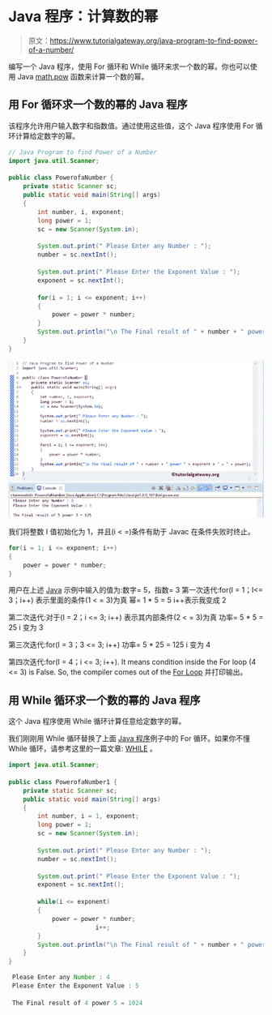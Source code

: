 # Java 程序：计算数的幂

> 原文：<https://www.tutorialgateway.org/java-program-to-find-power-of-a-number/>

编写一个 Java 程序，使用 For 循环和 While 循环来求一个数的幂。你也可以使用 Java [math.pow](https://www.tutorialgateway.org/java-pow-function/) 函数来计算一个数的幂。

## 用 For 循环求一个数的幂的 Java 程序

该程序允许用户输入数字和指数值。通过使用这些值，这个 Java 程序使用 For 循环计算给定数字的幂。

```java
// Java Program to find Power of a Number
import java.util.Scanner;

public class PowerofaNumber {
	private static Scanner sc;
	public static void main(String[] args) 
	{
		int number, i, exponent;
		long power = 1;
		sc = new Scanner(System.in);

		System.out.print(" Please Enter any Number : ");
		number = sc.nextInt();	

		System.out.print(" Please Enter the Exponent Value : ");
		exponent = sc.nextInt();	

		for(i = 1; i <= exponent; i++)
		{
			power = power * number;
		}
		System.out.println("\n The Final result of " + number + " power " + exponent + " = " + power);
	}
}
```

![Java Program to find Power of a Number 1](img/bea66ea775c4f654983f4950cde583c4.png)

我们将整数 I 值初始化为 1，并且(i < =)条件有助于 Javac 在条件失败时终止。

```java
for(i = 1; i <= exponent; i++)
{
	power = power * number;
}
```

用户在上述 [Java](https://www.tutorialgateway.org/java-tutorial/) 示例中输入的值为:数字= 5，指数= 3
第一次迭代:for(I = 1；I<= 3；i++)
表示里面的条件(1 < = 3)为真
幂= 1 * 5 = 5
i++表示我变成 2

第二次迭代:对于(I = 2；i <= 3; i++)
表示其内部条件(2 < = 3)为真
功率= 5 * 5 = 25
i 变为 3

第三次迭代:for(I = 3；3 <= 3; i++)
功率= 5 * 25 = 125
i 变为 4

第四次迭代:for(I = 4；i <= 3; i++). It means condition inside the For loop (4 <= 3) is False. So, the compiler comes out of the [For Loop](https://www.tutorialgateway.org/java-for-loop/) 并打印输出。

## 用 While 循环求一个数的幂的 Java 程序

这个 Java 程序使用 While 循环计算任意给定数字的幂。

我们刚刚用 While 循环替换了上面 [Java 程序](https://www.tutorialgateway.org/learn-java-programs/)例子中的 For 循环。如果你不懂 While 循环，请参考这里的一篇文章: [WHILE](https://www.tutorialgateway.org/java-while-loop/ "C While Loop") 。

```java
import java.util.Scanner;

public class PowerofaNumber1 {
	private static Scanner sc;
	public static void main(String[] args) 
	{
		int number, i = 1, exponent;
		long power = 1;
		sc = new Scanner(System.in);

		System.out.print(" Please Enter any Number : ");
		number = sc.nextInt();	

		System.out.print(" Please Enter the Exponent Value : ");
		exponent = sc.nextInt();	

		while(i <= exponent)
		{
			power = power * number;
                        i++;
		}
		System.out.println("\n The Final result of " + number + " power " + exponent + " = " + power);
	}
}
```

```java
 Please Enter any Number : 4
 Please Enter the Exponent Value : 5

 The Final result of 4 power 5 = 1024
```